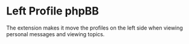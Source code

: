 # Left Profile phpBB

The extension makes it move the profiles on the left side when viewing personal messages and viewing topics.

<img src="https://img.shields.io/badge/phpBB-3.2.X-yellowgreen" alt="" /> <img src="https://img.shields.io/badge/phpBB-3.3.X-blue" alt="" />
 
 
